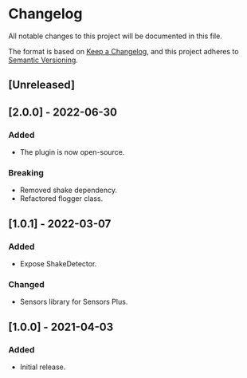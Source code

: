 # Changelog

All notable changes to this project will be documented in this file.

The format is based on [Keep a Changelog](https://keepachangelog.com/en/1.0.0/),
and this project adheres to [Semantic Versioning](https://semver.org/spec/v2.0.0.html).

## [Unreleased]

## [2.0.0] - 2022-06-30

### Added

- The plugin is now open-source.

### Breaking

- Removed shake dependency.
- Refactored flogger class.

## [1.0.1] - 2022-03-07

### Added

- Expose ShakeDetector.

### Changed

- Sensors library for Sensors Plus.

## [1.0.0] - 2021-04-03

### Added

- Initial release.
